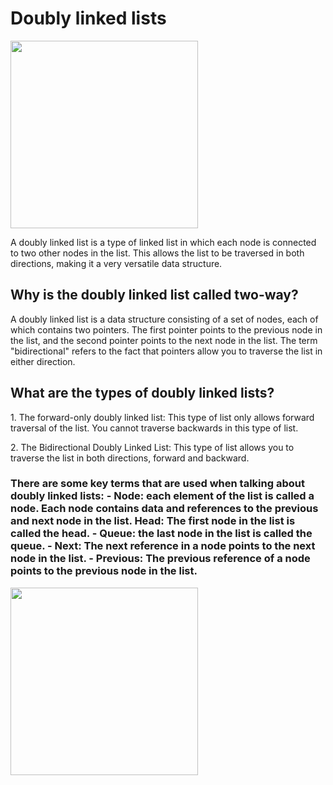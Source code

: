 <h1>Doubly linked lists</h1>

<img src="https://image.slidesharecdn.com/listas-doblemente-enlazadas-y-listas-circulares-3740/95/listas-doblemente-enlazadas-y-listas-circulares-2-728.jpg?cb=1179090665" width="300" height="auto"/>

<p>A doubly linked list is a type of linked list in which each node is connected to two other nodes in the list. This allows the list to be traversed in both directions, making it a very versatile data structure.</p>

<h2>Why is the doubly linked list called two-way?</h2>

<p>A doubly linked list is a data structure consisting of a set of nodes, each of which contains two pointers. The first pointer points to the previous node in the list, and the second pointer points to the next node in the list. The term "bidirectional" refers to the fact that pointers allow you to traverse the list in either direction.</p>

<h2>What are the types of doubly linked lists?</h2>
<p>1. The forward-only doubly linked list: This type of list only allows forward traversal of the list. You cannot traverse backwards in this type of list.</p>

<p>2. The Bidirectional Doubly Linked List: This type of list allows you to traverse the list in both directions, forward and backward.</p>

<h3>There are some key terms that are used when talking about doubly linked lists:
- Node: each element of the list is called a node. Each node contains data and references to the previous and next node in the list.
Head: The first node in the list is called the head.
- Queue: the last node in the list is called the queue.
- Next: The next reference in a node points to the next node in the list.
- Previous: The previous reference of a node points to the previous node in the list.</h3>

<img src="https://i.stack.imgur.com/vXAzm.png" width="300" height="auto"/>